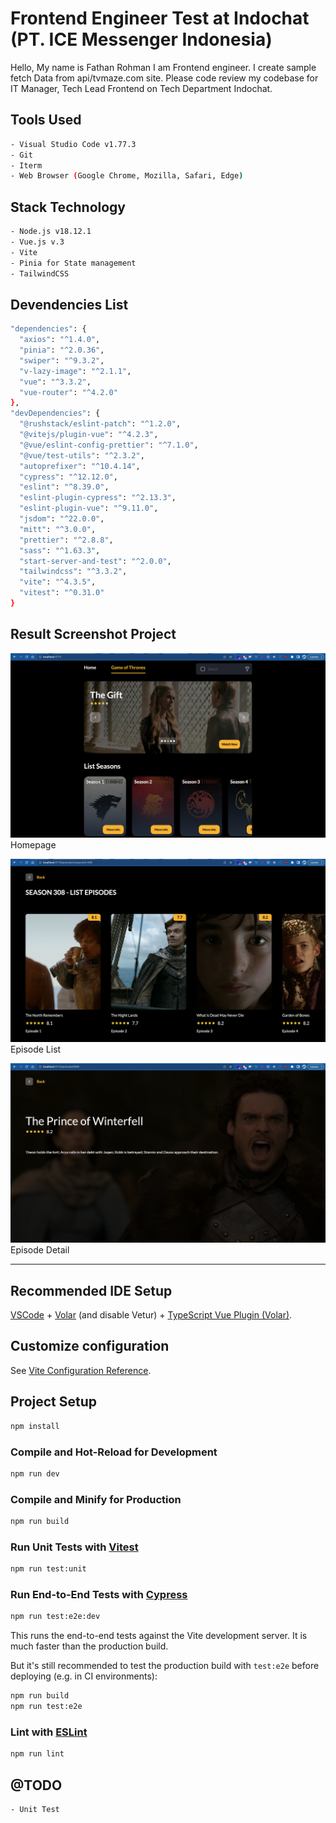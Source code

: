 # Frontend Engineer Test at Indochat (PT. ICE Messenger Indonesia)

Hello, My name is Fathan Rohman I am Frontend engineer. I create sample fetch Data from api/tvmaze.com site. Please code review my codebase for IT Manager, Tech Lead Frontend on Tech Department Indochat.

## Tools Used

```sh
- Visual Studio Code v1.77.3
- Git
- Iterm
- Web Browser (Google Chrome, Mozilla, Safari, Edge)
```
## Stack Technology

```sh
- Node.js v18.12.1
- Vue.js v.3
- Vite
- Pinia for State management
- TailwindCSS
```

## Devendencies List

```sh
"dependencies": {
  "axios": "^1.4.0",
  "pinia": "^2.0.36",
  "swiper": "^9.3.2",
  "v-lazy-image": "^2.1.1",
  "vue": "^3.3.2",
  "vue-router": "^4.2.0"
},
"devDependencies": {
  "@rushstack/eslint-patch": "^1.2.0",
  "@vitejs/plugin-vue": "^4.2.3",
  "@vue/eslint-config-prettier": "^7.1.0",
  "@vue/test-utils": "^2.3.2",
  "autoprefixer": "^10.4.14",
  "cypress": "^12.12.0",
  "eslint": "^8.39.0",
  "eslint-plugin-cypress": "^2.13.3",
  "eslint-plugin-vue": "^9.11.0",
  "jsdom": "^22.0.0",
  "mitt": "^3.0.0",
  "prettier": "^2.8.8",
  "sass": "^1.63.3",
  "start-server-and-test": "^2.0.0",
  "tailwindcss": "^3.3.2",
  "vite": "^4.3.5",
  "vitest": "^0.31.0"
}
```

## Result Screenshot Project 
![plot](./src/assets/homepage.png)
Homepage

![plot](./src/assets/episode-list.png)
Episode List

![plot](./src/assets/episode-detail.png)
Episode Detail

--------------


## Recommended IDE Setup

[VSCode](https://code.visualstudio.com/) + [Volar](https://marketplace.visualstudio.com/items?itemName=Vue.volar) (and disable Vetur) + [TypeScript Vue Plugin (Volar)](https://marketplace.visualstudio.com/items?itemName=Vue.vscode-typescript-vue-plugin).

## Customize configuration

See [Vite Configuration Reference](https://vitejs.dev/config/).

## Project Setup

```sh
npm install
```

### Compile and Hot-Reload for Development

```sh
npm run dev
```

### Compile and Minify for Production

```sh
npm run build
```

### Run Unit Tests with [Vitest](https://vitest.dev/)

```sh
npm run test:unit
```

### Run End-to-End Tests with [Cypress](https://www.cypress.io/)

```sh
npm run test:e2e:dev
```

This runs the end-to-end tests against the Vite development server.
It is much faster than the production build.

But it's still recommended to test the production build with `test:e2e` before deploying (e.g. in CI environments):

```sh
npm run build
npm run test:e2e
```

### Lint with [ESLint](https://eslint.org/)

```sh
npm run lint
```

## @TODO
```
- Unit Test
```